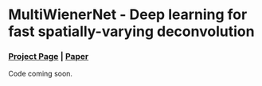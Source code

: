 # MultiWienerNet - Deep learning for fast spatially-varying deconvolution 

### [Project Page](https://waller-lab.github.io/MultiWienerNet/) | [Paper](https://doi.org/10.1364/OPTICA.442438)

Code coming soon.

